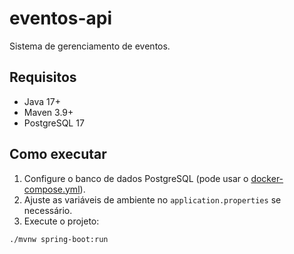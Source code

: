 # eventos-api

Sistema de gerenciamento de eventos.

## Requisitos

- Java 17+
- Maven 3.9+
- PostgreSQL 17

## Como executar

1. Configure o banco de dados PostgreSQL (pode usar o [docker-compose.yml](docker-compose.yml)).
2. Ajuste as variáveis de ambiente no `application.properties` se necessário.
3. Execute o projeto:

```sh
./mvnw spring-boot:run
```